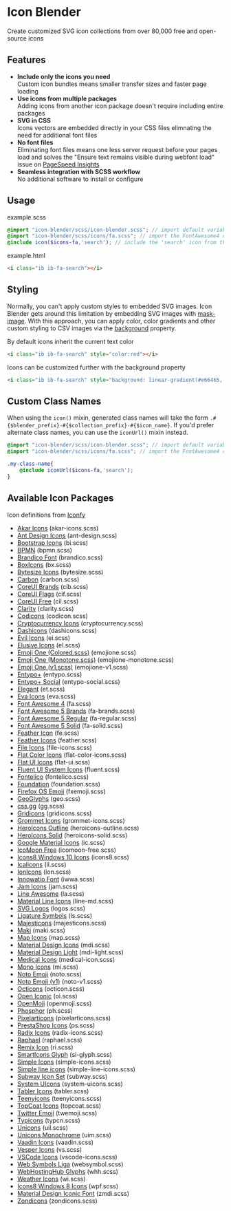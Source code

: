 
# Icon Blender

Create customized SVG icon collections from over 80,000 free and open-source icons

## Features

- **Include only the icons you need** <br/>Custom icon bundles means smaller transfer sizes and faster page loading
- **Use icons from multiple packages** <br/>Adding icons from another icon package doesn't require including entire packages
- **SVG in CSS** <br/>Icons vectors are embedded directly in your CSS files elimnating the need for additional font files
- **No font files** <br/>Eliminating font files means one less server request before your pages load and solves the "Ensure text remains visible during webfont load" issue on [PageSpeed Insights](https://developers.google.com/speed/pagespeed/insights/)
- **Seamless integration with SCSS workflow** <br/>No additional software to install or configure


## Usage

example.scss
```scss
@import "icon-blender/scss/icon-blender.scss"; // import default variables, mixins and core styles
@import "icon-blender/scss/icons/fa.scss"; // import the FontAwesome4 collection ($icons-fa)
@include icon($icons-fa,'search'); // include the 'search' icon from the FontAwesome4 collection
```

example.html
```html
<i class="ib ib-fa-search"></i>
```

## Styling

Normally, you can't apply custom styles to embedded SVG images.
Icon Blender gets around this limitation by embedding SVG images with <a href="https://developer.mozilla.org/en-US/docs/Web/CSS/mask-image">mask-image</a>.
With this approach, you can apply color, color gradients and other custom styling to CSV images via the <a href="https://developer.mozilla.org/en-US/docs/Web/CSS/background">background</a> property.


By default icons inherit the current text color
```html
<i class="ib ib-fa-search" style="color:red"></i>
```

Icons can be customized further with the background property
```html
<i class="ib ib-fa-search" style="background: linear-gradient(#e66465, #9198e5);"></i>
```

## Custom Class Names

When using the ```icon()``` mixin, generated class names will take the form ```.#{$blender_prefix}-#{$collection_prefix}-#{$icon_name}```.
If you'd prefer alternate class names, you can use the ```iconUrl()``` mixin instead.

```scss
@import "icon-blender/scss/icon-blender.scss"; // import default variables, mixins and core styles
@import "icon-blender/scss/icons/fa.scss"; // import the FontAwesome4 collection ($icons-fa)

.my-class-name{
	@include iconUrl($icons-fa,'search');
}
```

## Available Icon Packages

Icon definitions from [Iconfy](https://github.com/iconify/collections-json)

<ul>
<li><a href="https://github.com/artcoholic/akar-icons">Akar Icons</a> (akar-icons.scss)</li>
<li><a href="https://github.com/ant-design/ant-design-icons">Ant Design Icons</a> (ant-design.scss)</li>
<li><a href="https://github.com/twbs/icons">Bootstrap Icons</a> (bi.scss)</li>
<li><a href="https://github.com/bpmn-io/bpmn-font">BPMN</a> (bpmn.scss)</li>
<li><a href="https://github.com/fontello/brandico.font">Brandico Font</a> (brandico.scss)</li>
<li><a href="https://github.com/atisawd/boxicons">BoxIcons</a> (bx.scss)</li>
<li><a href="https://github.com/danklammer/bytesize-icons">Bytesize Icons</a> (bytesize.scss)</li>
<li><a href="https://github.com/carbon-design-system/carbon/tree/main/packages/icons">Carbon</a> (carbon.scss)</li>
<li><a href="https://github.com/coreui/coreui-icons">CoreUI Brands</a> (cib.scss)</li>
<li><a href="https://github.com/coreui/coreui-icons">CoreUI Flags</a> (cif.scss)</li>
<li><a href="https://github.com/coreui/coreui-icons">CoreUI Free</a> (cil.scss)</li>
<li><a href="https://github.com/vmware/clarity">Clarity</a> (clarity.scss)</li>
<li><a href="https://github.com/microsoft/vscode-codicons">Codicons</a> (codicon.scss)</li>
<li><a href="https://github.com/atomiclabs/cryptocurrency-icons">Cryptocurrency Icons</a> (cryptocurrency.scss)</li>
<li><a href="https://github.com/WordPress/dashicons">Dashicons</a> (dashicons.scss)</li>
<li><a href="https://github.com/outpunk/evil-icons">Evil Icons</a> (ei.scss)</li>
<li><a href="http://elusiveicons.com/">Elusive Icons</a> (el.scss)</li>
<li><a href="https://github.com/emojione/emojione">Emoji One (Colored.scss)</a> (emojione.scss)</li>
<li><a href="https://github.com/emojione/emojione">Emoji One (Monotone.scss)</a> (emojione-monotone.scss)</li>
<li><a href="https://github.com/emojione/emojione-legacy">Emoji One (v1.scss)</a> (emojione-v1.scss)</li>
<li><a href="http://www.entypo.com/">Entypo+</a> (entypo.scss)</li>
<li><a href="http://www.entypo.com/">Entypo+ Social</a> (entypo-social.scss)</li>
<li><a href="https://github.com/pprince/etlinefont-bower">Elegant</a> (et.scss)</li>
<li><a href="https://github.com/akveo/eva-icons/">Eva Icons</a> (eva.scss)</li>
<li><a href="http://fontawesome.io/">Font Awesome 4</a> (fa.scss)</li>
<li><a href="http://fontawesome.io/">Font Awesome 5 Brands</a> (fa-brands.scss)</li>
<li><a href="http://fontawesome.io/">Font Awesome 5 Regular</a> (fa-regular.scss)</li>
<li><a href="http://fontawesome.io/">Font Awesome 5 Solid</a> (fa-solid.scss)</li>
<li><a href="https://github.com/feathericon/feathericon">Feather Icon</a> (fe.scss)</li>
<li><a href="https://github.com/feathericons/feather">Feather Icons</a> (feather.scss)</li>
<li><a href="https://github.com/file-icons/icons">File Icons</a> (file-icons.scss)</li>
<li><a href="https://github.com/icons8/flat-Color-icons">Flat Color Icons</a> (flat-color-icons.scss)</li>
<li><a href="https://github.com/designmodo/Flat-UI">Flat UI Icons</a> (flat-ui.scss)</li>
<li><a href="https://github.com/microsoft/fluentui-system-icons">Fluent UI System Icons</a> (fluent.scss)</li>
<li><a href="https://github.com/fontello/fontelico.font">Fontelico</a> (fontelico.scss)</li>
<li><a href="https://github.com/zurb/foundation-icon-fonts">Foundation</a> (foundation.scss)</li>
<li><a href="https://github.com/mozilla/fxemoji">Firefox OS Emoji</a> (fxemoji.scss)</li>
<li><a href="https://github.com/cugos/geoglyphs">GeoGlyphs</a> (geo.scss)</li>
<li><a href="https://github.com/astrit/css.gg">css.gg</a> (gg.scss)</li>
<li><a href="https://github.com/Automattic/gridicons">Gridicons</a> (gridicons.scss)</li>
<li><a href="https://github.com/grommet/grommet-icons">Grommet Icons</a> (grommet-icons.scss)</li>
<li><a href="https://github.com/refactoringui/heroicons">HeroIcons Outline</a> (heroicons-outline.scss)</li>
<li><a href="https://github.com/refactoringui/heroicons">HeroIcons Solid</a> (heroicons-solid.scss)</li>
<li><a href="https://github.com/cyberalien/google-material-design-icons-updated">Google Material Icons</a> (ic.scss)</li>
<li><a href="https://github.com/Keyamoon/IcoMoon-Free">IcoMoon Free</a> (icomoon-free.scss)</li>
<li><a href="https://github.com/icons8/windows-10-icons">Icons8 Windows 10 Icons</a> (icons8.scss)</li>
<li><a href="https://github.com/IcaliaLabs/icalicons">Icalicons</a> (il.scss)</li>
<li><a href="https://github.com/ionic-team/ionicons">IonIcons</a> (ion.scss)</li>
<li><a href="https://github.com/innowatio/iwwa-icons">Innowatio Font</a> (iwwa.scss)</li>
<li><a href="https://github.com/michaelampr/jam">Jam Icons</a> (jam.scss)</li>
<li><a href="https://github.com/icons8/line-awesome">Line Awesome</a> (la.scss)</li>
<li><a href="https://github.com/cyberalien/line-md">Material Line Icons</a> (line-md.scss)</li>
<li><a href="https://github.com/gilbarbara/logos">SVG Logos</a> (logos.scss)</li>
<li><a href="https://github.com/kudakurage/LigatureSymbols">Ligature Symbols</a> (ls.scss)</li>
<li><a href="https://github.com/halfmage/majesticons">Majesticons</a> (majesticons.scss)</li>
<li><a href="https://github.com/mapbox/maki">Maki</a> (maki.scss)</li>
<li><a href="https://github.com/scottdejonge/map-icons">Map Icons</a> (map.scss)</li>
<li><a href="https://github.com/Templarian/MaterialDesign">Material Design Icons</a> (mdi.scss)</li>
<li><a href="https://github.com/Templarian/MaterialDesignLight">Material Design Light</a> (mdi-light.scss)</li>
<li><a href="https://github.com/samcome/webfont-medical-icons">Medical Icons</a> (medical-icon.scss)</li>
<li><a href="https://github.com/mono-company/mono-icons">Mono Icons</a> (mi.scss)</li>
<li><a href="https://github.com/googlei18n/noto-emoji">Noto Emoji</a> (noto.scss)</li>
<li><a href="https://github.com/googlei18n/noto-emoji">Noto Emoji (v1)</a> (noto-v1.scss)</li>
<li><a href="https://github.com/primer/octicons/">Octicons</a> (octicon.scss)</li>
<li><a href="https://github.com/iconic/open-iconic">Open Iconic</a> (oi.scss)</li>
<li><a href="https://github.com/hfg-gmuend/openmoji">OpenMoji</a> (openmoji.scss)</li>
<li><a href="https://github.com/phosphor-icons/phosphor-icons">Phosphor</a> (ph.scss)</li>
<li><a href="https://github.com/halfmage/pixelarticons">Pixelarticons</a> (pixelarticons.scss)</li>
<li><a href="https://github.com/PrestaShop/prestashop-icon-font">PrestaShop Icons</a> (ps.scss)</li>
<li><a href="https://github.com/modulz/radix-icons">Radix Icons</a> (radix-icons.scss)</li>
<li><a href="http://dmitrybaranovskiy.github.io/raphael/">Raphael</a> (raphael.scss)</li>
<li><a href="https://github.com/Remix-Design/RemixIcon">Remix Icon</a> (ri.scss)</li>
<li><a href="http://glyph.smarticons.co">SmartIcons Glyph</a> (si-glyph.scss)</li>
<li><a href="https://github.com/simple-icons/simple-icons">Simple Icons</a> (simple-icons.scss)</li>
<li><a href="https://github.com/thesabbir/simple-line-icons">Simple line icons</a> (simple-line-icons.scss)</li>
<li><a href="https://github.com/mariuszostrowski/subway">Subway Icon Set</a> (subway.scss)</li>
<li><a href="https://github.com/CoreyGinnivan/system-uicons">System UIcons</a> (system-uicons.scss)</li>
<li><a href="https://github.com/tabler/tabler-icons">Tabler Icons</a> (tabler.scss)</li>
<li><a href="https://github.com/teenyicons/teenyicons">Teenyicons</a> (teenyicons.scss)</li>
<li><a href="https://github.com/topcoat/icons">TopCoat Icons</a> (topcoat.scss)</li>
<li><a href="https://github.com/twitter/twemoji">Twitter Emoji</a> (twemoji.scss)</li>
<li><a href="https://github.com/stephenhutchings/typicons.font">Typicons</a> (typcn.scss)</li>
<li><a href="https://github.com/Iconscout/unicons">Unicons</a> (uil.scss)</li>
<li><a href="https://github.com/Iconscout/unicons">Unicons Monochrome</a> (uim.scss)</li>
<li><a href="https://vaadin.com/elements/vaadin-icons">Vaadin Icons</a> (vaadin.scss)</li>
<li><a href="https://github.com/kkvesper/vesper-icons">Vesper Icons</a> (vs.scss)</li>
<li><a href="https://github.com/vscode-icons/vscode-icons">VSCode Icons</a> (vscode-icons.scss)</li>
<li><a href="http://www.justbenice.ru/studio/websymbols/">Web Symbols Liga</a> (websymbol.scss)</li>
<li><a href="http://www.webhostinghub.com/glyphs/">WebHostingHub Glyphs</a> (whh.scss)</li>
<li><a href="https://github.com/erikflowers/weather-icons">Weather Icons</a> (wi.scss)</li>
<li><a href="https://github.com/icons8/WPF-UI-Framework">Icons8 Windows 8 Icons</a> (wpf.scss)</li>
<li><a href="https://github.com/zavoloklom/material-design-iconic-font">Material Design Iconic Font</a> (zmdi.scss)</li>
<li><a href="https://github.com/dukestreetstudio/zondicons">Zondicons</a> (zondicons.scss)</li>
</ul>
